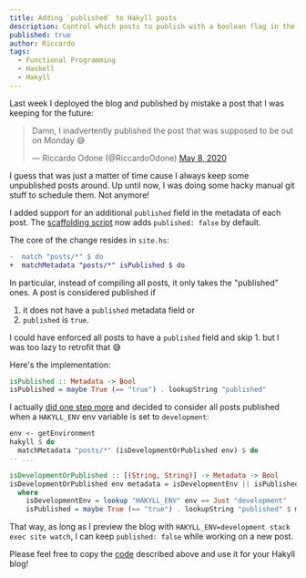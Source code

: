 ```yaml
---
title: Adding `published` to Hakyll posts
description: Control which posts to publish with a boolean flag in the metadata
published: true
author: Riccardo
tags:
  - Functional Programming
  - Haskell
  - Hakyll
---
```


Last week I deployed the blog and published by mistake a post that I was keeping for the future:

<blockquote class="twitter-tweet"><p lang="en" dir="ltr">Damn, I inadvertently published the post that was supposed to be out on Monday 😅</p>&mdash; Riccardo Odone (@RiccardoOdone) <a href="https://twitter.com/RiccardoOdone/status/1258722267338596354?ref_src=twsrc%5Etfw">May 8, 2020</a></blockquote> <script async src="https://platform.twitter.com/widgets.js" charset="utf-8"></script>

I guess that was just a matter of time cause I always keep some unpublished posts around. Up until now, I was doing some hacky manual git stuff to schedule them. Not anymore!

I added support for an additional `published` field in the metadata of each post. The [scaffolding script](https://github.com/3v0k4/contact-page/blob/c4f8aca0cbe93d2acadb06bbff2eeb4c5dd91521/blog/scaffold.hs#L20) now adds `published: false` by default.

The core of the change resides in `site.hs`:

```diff
-  match "posts/*" $ do
+  matchMetadata "posts/*" isPublished $ do
```

In particular, instead of compiling all posts, it only takes the "published" ones. A post is considered published if

1. it does not have a `published` metadata field or
2. `published` is `true`.

I could have enforced all posts to have a `published` field and skip 1. but I was too lazy to retrofit that 😅

Here's the implementation:

```hs
isPublished :: Metadata -> Bool
isPublished = maybe True (== "true") . lookupString "published"
```

I actually [did one step more](https://github.com/3v0k4/contact-page/commit/c4f8aca0cbe93d2acadb06bbff2eeb4c5dd91521#diff-38bbc949e4276a9e92e6a46010c9b397) and decided to consider all posts published when a `HAKYLL_ENV` env variable is set to `development`:

```hs
env <- getEnvironment
hakyll $ do
  matchMetadata "posts/*" (isDevelopmentOrPublished env) $ do
-- ...

isDevelopmentOrPublished :: [(String, String)] -> Metadata -> Bool
isDevelopmentOrPublished env metadata = isDevelopmentEnv || isPublished
  where
    isDevelopmentEnv = lookup "HAKYLL_ENV" env == Just "development"
    isPublished = maybe True (== "true") . lookupString "published" $ metadata
```

That way, as long as I preview the blog with `HAKYLL_ENV=development stack exec site watch`, I can keep `published: false` while working on a new post.

Please feel free to copy the [code](https://github.com/3v0k4/contact-page/commit/c4f8aca0cbe93d2acadb06bbff2eeb4c5dd91521#diff-38bbc949e4276a9e92e6a46010c9b397) described above and use it for your Hakyll blog!
